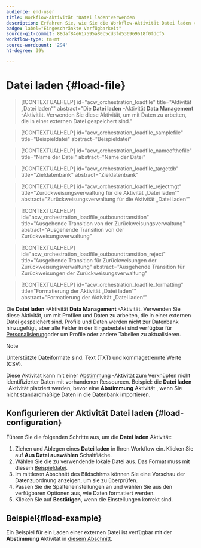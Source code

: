 ```yaml
---
audience: end-user
title: Workflow-Aktivität "Datei laden"verwenden
description: Erfahren Sie, wie Sie die Workflow-Aktivität Datei laden verwenden
badge: label="Eingeschränkte Verfügbarkeit"
source-git-commit: 88daf84e617595a80c5cd3fd536969618f0fdcf5
workflow-type: tm+mt
source-wordcount: '294'
ht-degree: 39%

---
```


# Datei laden  {#load-file}

>[!CONTEXTUALHELP]
>id="acw_orchestration_loadfile"
>title="Aktivität „Datei laden“"
>abstract="Die **Datei laden** -Aktivität **Data Management** -Aktivität. Verwenden Sie diese Aktivität, um mit Daten zu arbeiten, die in einer externen Datei gespeichert sind."

>[!CONTEXTUALHELP]
>id="acw_orchestration_loadfile_samplefile"
>title="Beispieldatei"
>abstract="Beispieldatei"

>[!CONTEXTUALHELP]
>id="acw_orchestration_loadfile_nameofthefile"
>title="Name der Datei"
>abstract="Name der Datei"

>[!CONTEXTUALHELP]
>id="acw_orchestration_loadfile_targetdb"
>title="Zieldatenbank"
>abstract="Zieldatenbank"

>[!CONTEXTUALHELP]
>id="acw_orchestration_loadfile_rejectmgt"
>title="Zurückweisungsverwaltung für die Aktivität „Datei laden“"
>abstract="Zurückweisungsverwaltung für die Aktivität „Datei laden“"

>[!CONTEXTUALHELP]
>id="acw_orchestration_loadfile_outboundtransition"
>title="Ausgehende Transition von der Zurückweisungsverwaltung"
>abstract="Ausgehende Transition von der Zurückweisungsverwaltung"

>[!CONTEXTUALHELP]
>id="acw_orchestration_loadfile_outboundtransition_reject"
>title="Ausgehende Transition für Zurückweisungen der Zurückweisungsverwaltung"
>abstract="Ausgehende Transition für Zurückweisungen der Zurückweisungsverwaltung"

>[!CONTEXTUALHELP]
>id="acw_orchestration_loadfile_formatting"
>title="Formatierung der Aktivität „Datei laden“"
>abstract="Formatierung der Aktivität „Datei laden“"


Die **Datei laden** -Aktivität **Data Management** -Aktivität. Verwenden Sie diese Aktivität, um mit Profilen und Daten zu arbeiten, die in einer externen Datei gespeichert sind. Profile und Daten werden nicht zur Datenbank hinzugefügt, aber alle Felder in der Eingabedatei sind verfügbar für [Personalisierung](../../personalization/gs-personalization.md)oder um Profile oder andere Tabellen zu aktualisieren.


>[!NOTE]
>Unterstützte Dateiformate sind: Text (TXT) und kommagetrennte Werte (CSV).


Diese Aktivität kann mit einer [Abstimmung](reconciliation.md) -Aktivität zum Verknüpfen nicht identifizierter Daten mit vorhandenen Ressourcen. Beispiel: die **Datei laden** -Aktivität platziert werden, bevor eine **Abstimmung** Aktivität , wenn Sie nicht standardmäßige Daten in die Datenbank importieren.


## Konfigurieren der Aktivität Datei laden {#load-configuration}

Führen Sie die folgenden Schritte aus, um die **Datei laden** Aktivität:


1. Ziehen und Ablegen eines **Datei laden** in Ihren Workflow ein. Klicken Sie auf **Aus Datei auswählen** Schaltfläche.
1. Wählen Sie die zu verwendende lokale Datei aus. Das Format muss mit diesem [Beispieldatei](../../audience/file-audience.md#sample-file).
1. Im mittleren Abschnitt des Bildschirms können Sie eine Vorschau der Datenzuordnung anzeigen, um sie zu überprüfen.
1. Passen Sie die Spalteneinstellungen an und wählen Sie aus den verfügbaren Optionen aus, wie Daten formatiert werden.
1. Klicken Sie auf **Bestätigen**, wenn die Einstellungen korrekt sind.

## Beispiel{#load-example}

Ein Beispiel für ein Laden einer externen Datei ist verfügbar mit der **Abstimmung** Aktivität in [diesem Abschnitt](reconciliation.md#example).